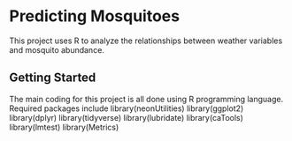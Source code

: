 # Predicting Mosquitoes
This project uses R to analyze the relationships between weather variables and mosquito abundance. 

## Getting Started
The main coding for this project is all done using R programming language. Required packages include 
library(neonUtilities)
library(ggplot2)
library(dplyr)
library(tidyverse)
library(lubridate)
library(caTools)
library(lmtest)
library(Metrics)


